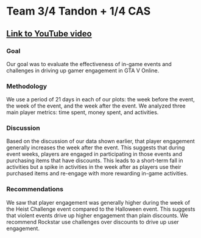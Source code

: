 # Team 3/4 Tandon + 1/4 CAS

[Link to YouTube video](URL_HERE)
---
### Goal
Our goal was to evaluate the effectiveness of in-game events and challenges in driving up gamer engagement in GTA V Online. 
### Methodology
We use a period of 21 days in each of our plots: the week before the event, the week of the event, and the week after the event. 
We analyzed three main player metrics: time spent, money spent, and activities.

### Discussion
Based on the discussion of our data shown earlier, that player engagement generally increases the week after the event. This suggests that during event weeks, players are engaged in participating in those events and purchasing items that have discounts. This leads to a short-term fall in activities but a spike in activities in the week after as players use their purchased items and re-engage with more rewarding in-game activities.

### Recommendations
We saw that player engagement was generally higher during the week of the Heist Challenge event compared to the Halloween event. This suggests that violent events drive up higher engagement than plain discounts. We recommend Rockstar use challenges over discounts to drive up user engagement.
